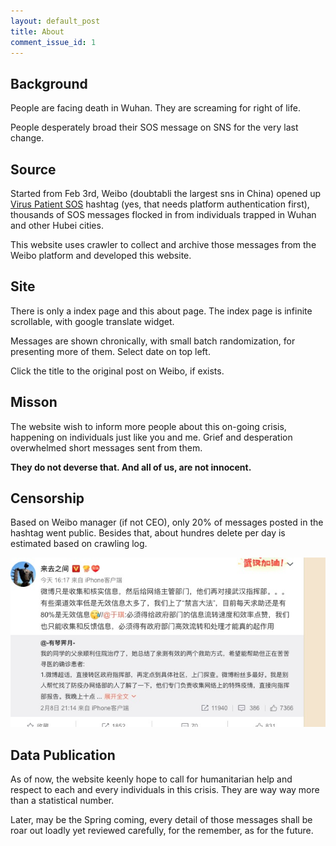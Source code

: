 ```yaml
---
layout: default_post
title: About
comment_issue_id: 1
---
```


## Background

People are facing death in Wuhan. They are screaming for right of life. 

People desperately broad their SOS message on SNS for the very last change.

## Source

Started from Feb 3rd, Weibo (doubtabli the largest sns in China) opened up [Virus Patient SOS](https://huati.weibo.com/6882551) hashtag (yes, that needs platform authentication first), thousands of SOS messages flocked in from individuals trapped in Wuhan and other Hubei cities. 

This website uses crawler to collect and archive those messages from the Weibo platform and developed this website.

## Site

There is only a index page and this about page. The index page is infinite scrollable, with google translate widget.

Messages are shown chronically, with small batch randomization, for presenting more of them. Select date on top left.

Click the title to the original post on Weibo, if exists.

## Misson

The website wish to inform more people about this on-going crisis, happening on individuals just like you and me. Grief and desperation overwhelmed short messages sent from them.

__They do not deverse that. And all of us, are not innocent.__

## Censorship

Based on Weibo manager (if not CEO), only 20% of messages posted in the hashtag went public. Besides that, about hundres delete per day is estimated based on crawling log.

[![](/assets/supertopic_comments.jpg)](/assets/supertopic_comments.jpg)


## Data Publication

As of now, the website keenly hope to call for humanitarian help and respect to each and every individuals in this crisis. They are way way more than a statistical number.

Later, may be the Spring coming, every detail of those messages shall be roar out loadly yet reviewed carefully, for the remember, as for the future.
